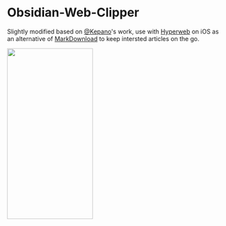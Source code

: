 # Obsidian-Web-Clipper

Slightly modified based on [@Kepano](https://gist.github.com/kepano/90c05f162c37cf730abb8ff027987ca3)'s work, use with [Hyperweb](https://hyperweb.app/) on iOS as an alternative of [MarkDownload](https://github.com/deathau/markdownload) to keep intersted articles on the go.

<img src="https://user-images.githubusercontent.com/36312785/215933516-556b528a-2d69-4712-9f82-2615b18fd48e.png" width="200" height="400">
